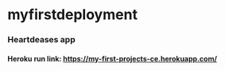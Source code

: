 # myfirstdeployment
### Heartdeases app

#### Heroku run link: https://my-first-projects-ce.herokuapp.com/
